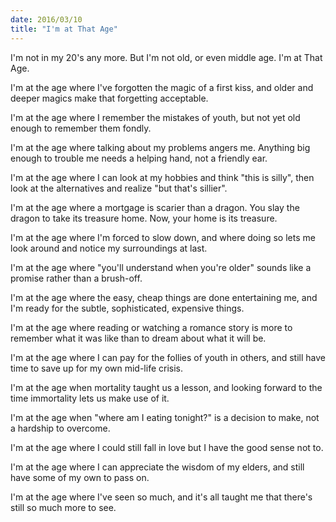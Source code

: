 ```yaml
---
date: 2016/03/10
title: "I'm at That Age"
---
```


I'm not in my 20's any more. But I'm not old, or even middle age. I'm at That Age.

<!-- more -->

I'm at the age where I've forgotten the magic of a first kiss, and older and deeper magics make that forgetting acceptable.

I'm at the age where I remember the mistakes of youth, but not yet old enough to remember them fondly.

I'm at the age where talking about my problems angers me. Anything big enough to trouble me needs a helping hand, not a friendly ear.

I'm at the age where I can look at my hobbies and think "this is silly", then look at the alternatives and realize "but that's sillier".

I'm at the age where a mortgage is scarier than a dragon. You slay the dragon to take its treasure home. Now, your home is its treasure.

I'm at the age where I'm forced to slow down, and where doing so lets me look around and notice my surroundings at last.

I'm at the age where "you'll understand when you're older" sounds like a promise rather than a brush-off.

I'm at the age where the easy, cheap things are done entertaining me, and I'm ready for the subtle, sophisticated, expensive things.

I'm at the age where reading or watching a romance story is more to remember what it was like than to dream about what it will be.

I'm at the age where I can pay for the follies of youth in others, and still have time to save up for my own mid-life crisis.

I'm at the age when mortality taught us a lesson, and looking forward to the time immortality lets us make use of it.

I'm at the age when "where am I eating tonight?" is a decision to make, not a hardship to overcome.

I'm at the age where I could still fall in love but I have the good sense not to.

I'm at the age where I can appreciate the wisdom of my elders, and still have some of my own to pass on.

I'm at the age where I've seen so much, and it's all taught me that there's still so much more to see.
